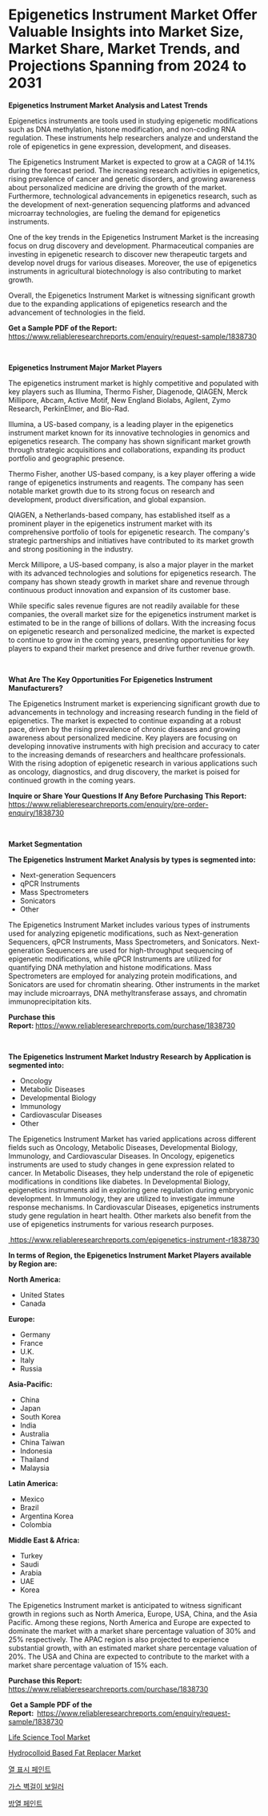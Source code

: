 <p><h1>Epigenetics Instrument Market Offer Valuable Insights into Market Size, Market Share, Market Trends, and Projections Spanning from 2024 to 2031</h1></p><p><strong>Epigenetics Instrument Market Analysis and Latest Trends</strong></p>
<p><p>Epigenetics instruments are tools used in studying epigenetic modifications such as DNA methylation, histone modification, and non-coding RNA regulation. These instruments help researchers analyze and understand the role of epigenetics in gene expression, development, and diseases.</p><p>The Epigenetics Instrument Market is expected to grow at a CAGR of 14.1% during the forecast period. The increasing research activities in epigenetics, rising prevalence of cancer and genetic disorders, and growing awareness about personalized medicine are driving the growth of the market. Furthermore, technological advancements in epigenetics research, such as the development of next-generation sequencing platforms and advanced microarray technologies, are fueling the demand for epigenetics instruments.</p><p>One of the key trends in the Epigenetics Instrument Market is the increasing focus on drug discovery and development. Pharmaceutical companies are investing in epigenetic research to discover new therapeutic targets and develop novel drugs for various diseases. Moreover, the use of epigenetics instruments in agricultural biotechnology is also contributing to market growth.</p><p>Overall, the Epigenetics Instrument Market is witnessing significant growth due to the expanding applications of epigenetics research and the advancement of technologies in the field.</p></p>
<p><strong>Get a Sample PDF of the Report:&nbsp;</strong> <a href="https://www.reliableresearchreports.com/enquiry/request-sample/1838730">https://www.reliableresearchreports.com/enquiry/request-sample/1838730</a></p>
<p>&nbsp;</p>
<p><strong>Epigenetics Instrument Major Market Players</strong></p>
<p><p>The epigenetics instrument market is highly competitive and populated with key players such as Illumina, Thermo Fisher, Diagenode, QIAGEN, Merck Millipore, Abcam, Active Motif, New England Biolabs, Agilent, Zymo Research, PerkinElmer, and Bio-Rad.</p><p>Illumina, a US-based company, is a leading player in the epigenetics instrument market known for its innovative technologies in genomics and epigenetics research. The company has shown significant market growth through strategic acquisitions and collaborations, expanding its product portfolio and geographic presence.</p><p>Thermo Fisher, another US-based company, is a key player offering a wide range of epigenetics instruments and reagents. The company has seen notable market growth due to its strong focus on research and development, product diversification, and global expansion.</p><p>QIAGEN, a Netherlands-based company, has established itself as a prominent player in the epigenetics instrument market with its comprehensive portfolio of tools for epigenetic research. The company's strategic partnerships and initiatives have contributed to its market growth and strong positioning in the industry.</p><p>Merck Millipore, a US-based company, is also a major player in the market with its advanced technologies and solutions for epigenetics research. The company has shown steady growth in market share and revenue through continuous product innovation and expansion of its customer base.</p><p>While specific sales revenue figures are not readily available for these companies, the overall market size for the epigenetics instrument market is estimated to be in the range of billions of dollars. With the increasing focus on epigenetic research and personalized medicine, the market is expected to continue to grow in the coming years, presenting opportunities for key players to expand their market presence and drive further revenue growth.</p></p>
<p>&nbsp;</p>
<p><strong>What Are The Key Opportunities For Epigenetics Instrument Manufacturers?</strong></p>
<p><p>The Epigenetics Instrument market is experiencing significant growth due to advancements in technology and increasing research funding in the field of epigenetics. The market is expected to continue expanding at a robust pace, driven by the rising prevalence of chronic diseases and growing awareness about personalized medicine. Key players are focusing on developing innovative instruments with high precision and accuracy to cater to the increasing demands of researchers and healthcare professionals. With the rising adoption of epigenetic research in various applications such as oncology, diagnostics, and drug discovery, the market is poised for continued growth in the coming years.</p></p>
<p><strong>Inquire or Share Your Questions If Any Before Purchasing This Report:</strong> <a href="https://www.reliableresearchreports.com/enquiry/pre-order-enquiry/1838730">https://www.reliableresearchreports.com/enquiry/pre-order-enquiry/1838730</a></p>
<p>&nbsp;</p>
<p><strong>Market Segmentation</strong></p>
<p><strong>The Epigenetics Instrument Market Analysis by types is segmented into:</strong></p>
<p><ul><li>Next-generation Sequencers</li><li>qPCR Instruments</li><li>Mass Spectrometers</li><li>Sonicators</li><li>Other</li></ul></p>
<p><p>The Epigenetics Instrument Market includes various types of instruments used for analyzing epigenetic modifications, such as Next-generation Sequencers, qPCR Instruments, Mass Spectrometers, and Sonicators. Next-generation Sequencers are used for high-throughput sequencing of epigenetic modifications, while qPCR Instruments are utilized for quantifying DNA methylation and histone modifications. Mass Spectrometers are employed for analyzing protein modifications, and Sonicators are used for chromatin shearing. Other instruments in the market may include microarrays, DNA methyltransferase assays, and chromatin immunoprecipitation kits.</p></p>
<p><strong>Purchase this Report:&nbsp;</strong><a href="https://www.reliableresearchreports.com/purchase/1838730">https://www.reliableresearchreports.com/purchase/1838730</a></p>
<p>&nbsp;</p>
<p><strong>The Epigenetics Instrument Market Industry Research by Application is segmented into:</strong></p>
<p><ul><li>Oncology</li><li>Metabolic Diseases</li><li>Developmental Biology</li><li>Immunology</li><li>Cardiovascular Diseases</li><li>Other</li></ul></p>
<p><p>The Epigenetics Instrument Market has varied applications across different fields such as Oncology, Metabolic Diseases, Developmental Biology, Immunology, and Cardiovascular Diseases. In Oncology, epigenetics instruments are used to study changes in gene expression related to cancer. In Metabolic Diseases, they help understand the role of epigenetic modifications in conditions like diabetes. In Developmental Biology, epigenetics instruments aid in exploring gene regulation during embryonic development. In Immunology, they are utilized to investigate immune response mechanisms. In Cardiovascular Diseases, epigenetics instruments study gene regulation in heart health. Other markets also benefit from the use of epigenetics instruments for various research purposes.</p></p>
<p><a href="https://www.reliableresearchreports.com/epigenetics-instrument-r1838730">&nbsp;https://www.reliableresearchreports.com/epigenetics-instrument-r1838730</a></p>
<p><strong>In terms of Region, the Epigenetics Instrument Market Players available by Region are:</strong></p>
<p>
    <p> <strong> North America: </strong>
        <ul>
            <li>United States</li>
            <li>Canada</li>
        </ul>
        </p> 
    <p> <strong> Europe: </strong>
        <ul>
            <li>Germany</li>
            <li>France</li>
            <li>U.K.</li>
            <li>Italy</li>
            <li>Russia</li>
        </ul>
        </p> 
    <p> <strong> Asia-Pacific: </strong>
        <ul>
            <li>China</li>
            <li>Japan</li>
            <li>South Korea</li>
            <li>India</li>
            <li>Australia</li>
            <li>China Taiwan</li>
            <li>Indonesia</li>
            <li>Thailand</li>
            <li>Malaysia</li>
        </ul>
        </p> 
    <p> <strong> Latin America: </strong>
        <ul>
            <li>Mexico</li>
            <li>Brazil</li>
            <li>Argentina Korea</li>
            <li>Colombia</li>
        </ul>
        </p> 
    <p> <strong> Middle East & Africa: </strong>
        <ul>
            <li>Turkey</li>
            <li>Saudi</li>
            <li>Arabia</li>
            <li>UAE</li>
            <li>Korea</li>
        </ul>
    </p>
    </p>
<p><p>The Epigenetics Instrument market is anticipated to witness significant growth in regions such as North America, Europe, USA, China, and the Asia Pacific. Among these regions, North America and Europe are expected to dominate the market with a market share percentage valuation of 30% and 25% respectively. The APAC region is also projected to experience substantial growth, with an estimated market share percentage valuation of 20%. The USA and China are expected to contribute to the market with a market share percentage valuation of 15% each.</p></p>
<p><strong>Purchase this Report: </strong><a href="https://www.reliableresearchreports.com/purchase/1838730">https://www.reliableresearchreports.com/purchase/1838730</a></p>
<p>&nbsp;<strong>Get a Sample PDF of the Report:&nbsp;&nbsp;</strong><a href="https://www.reliableresearchreports.com/enquiry/request-sample/1838730">https://www.reliableresearchreports.com/enquiry/request-sample/1838730</a></p>
<p><strong></strong></p>
<p><p><a href="https://github.com/jhcraigie/Market-Research-Report-List-3/blob/main/life-science-tool-market.md">Life Science Tool Market</a></p><p><a href="https://issuu.com/reportprime-2/docs/hydrocolloid-based-fat-replacer-market-size-2030.p">Hydrocolloid Based Fat Replacer Market</a></p><p><a href="https://github.com/Elenrrera7685/Market-Research-Report-List-1/blob/main/794481047190.md">열 표시 페인트</a></p><p><a href="https://medium.com/@emmamoy1/%EA%B0%80%EC%8A%A4-%EB%B2%BD%EA%B1%B8%EC%9D%B4-%EB%B3%B4%EC%9D%BC%EB%9F%AC-%EC%8B%9C%EC%9E%A5-%EB%8F%99%ED%96%A5-%EB%B0%8F-%EC%8B%9C%EC%9E%A5-%EB%B6%84%EC%84%9D%EC%9D%80-2024-2031%EB%85%84-%EA%B8%B0%EA%B0%84%EC%9D%84-%EC%98%88%EC%B8%A1%ED%96%88%EC%8A%B5%EB%8B%88%EB%8B%A4-3966471c46ab">가스 벽걸이 보일러</a></p><p><a href="https://github.com/vsn7qpua81q/Market-Research-Report-List-2/blob/main/247643647189.md">방열 페인트</a></p></p>